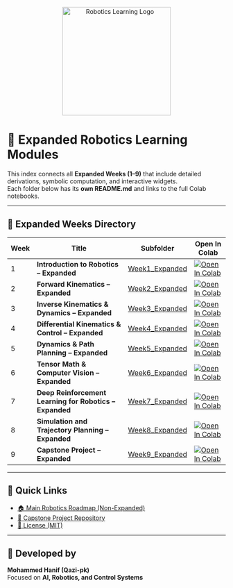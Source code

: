 <p align="center">
  <img src="https://raw.githubusercontent.com/Qazi-pk/Robotics-Learning-Roadmap/main/robotics_logo.png" alt="Robotics Learning Logo" width="250"/>
</p>

# 🧩 Expanded Robotics Learning Modules

This index connects all **Expanded Weeks (1–9)** that include detailed derivations, symbolic computation, and interactive widgets.  
Each folder below has its **own README.md** and links to the full Colab notebooks.

---

## 🔹 Expanded Weeks Directory

| Week | Title | Subfolder | Open In Colab |
|------|--------|------------|----------------|
| 1 | **Introduction to Robotics – Expanded** | [Week1_Expanded](https://github.com/Qazi-pk/Robotics-Learning-Roadmap/tree/main/Week1_Expanded) | [![Open In Colab](https://colab.research.google.com/assets/colab-badge.svg)](https://colab.research.google.com/github/Qazi-pk/Robotics-Learning-Roadmap/blob/main/1_Kinematics_Expanded.ipynb) |
| 2 | **Forward Kinematics – Expanded** | [Week2_Expanded](https://github.com/Qazi-pk/Robotics-Learning-Roadmap/tree/main/Week2_Expanded) | [![Open In Colab](https://colab.research.google.com/assets/colab-badge.svg)](https://colab.research.google.com/github/Qazi-pk/Robotics-Learning-Roadmap/blob/main/2_Jacobians_Expanded.ipynb) |
| 3 | **Inverse Kinematics & Dynamics – Expanded** | [Week3_Expanded](https://github.com/Qazi-pk/Robotics-Learning-Roadmap/tree/main/Week3_Expanded) | [![Open In Colab](https://colab.research.google.com/assets/colab-badge.svg)](https://colab.research.google.com/github/Qazi-pk/Robotics-Learning-Roadmap/blob/main/3_Dynamics_Expanded.ipynb) |
| 4 | **Differential Kinematics & Control – Expanded** | [Week4_Expanded](https://github.com/Qazi-pk/Robotics-Learning-Roadmap/tree/main/Week4_Expanded) | [![Open In Colab](https://colab.research.google.com/assets/colab-badge.svg)](https://colab.research.google.com/github/Qazi-pk/Robotics-Learning-Roadmap/blob/main/4_Control_Expanded.ipynb) |
| 5 | **Dynamics & Path Planning – Expanded** | [Week5_Expanded](https://github.com/Qazi-pk/Robotics-Learning-Roadmap/tree/main/Week5_Expanded) | [![Open In Colab](https://colab.research.google.com/assets/colab-badge.svg)](https://colab.research.google.com/github/Qazi-pk/Robotics-Learning-Roadmap/blob/main/5_Path_Planning_Expanded.ipynb) |
| 6 | **Tensor Math & Computer Vision – Expanded** | [Week6_Expanded](https://github.com/Qazi-pk/Robotics-Learning-Roadmap/tree/main/Week6_Expanded) | [![Open In Colab](https://colab.research.google.com/assets/colab-badge.svg)](https://colab.research.google.com/github/Qazi-pk/Robotics-Learning-Roadmap/blob/main/6_Computer_Vision_Expanded.ipynb) |
| 7 | **Deep Reinforcement Learning for Robotics – Expanded** | [Week7_Expanded](https://github.com/Qazi-pk/Robotics-Learning-Roadmap/tree/main/Week7_Expanded) | [![Open In Colab](https://colab.research.google.com/assets/colab-badge.svg)](https://colab.research.google.com/github/Qazi-pk/Robotics-Learning-Roadmap/blob/main/7_Deep_RL_Expanded.ipynb) |
| 8 | **Simulation and Trajectory Planning – Expanded** | [Week8_Expanded](https://github.com/Qazi-pk/Robotics-Learning-Roadmap/tree/main/Week8_Expanded) | [![Open In Colab](https://colab.research.google.com/assets/colab-badge.svg)](https://colab.research.google.com/github/Qazi-pk/Robotics-Learning-Roadmap/blob/main/8_Simulation_Expanded.ipynb) |
| 9 | **Capstone Project – Expanded** | [Week9_Expanded](https://github.com/Qazi-pk/Robotics-Learning-Roadmap/tree/main/Week9_Expanded) | [![Open In Colab](https://colab.research.google.com/assets/colab-badge.svg)](https://colab.research.google.com/github/Qazi-pk/Robotics-Learning-Roadmap/blob/main/9_Capstone_Expanded.ipynb) |

---

## 🔗 Quick Links

- [🏠 Main Robotics Roadmap (Non-Expanded)](https://github.com/Qazi-pk/Robotics-Learning-Roadmap)
- [🚀 Capstone Project Repository](https://github.com/Qazi-pk/Robotics-Project)
- [📄 License (MIT)](https://github.com/Qazi-pk/Robotics-Learning-Roadmap/blob/main/LICENSE)

---

## 🧠 Developed by
**Mohammed Hanif (Qazi-pk)**  
Focused on **AI, Robotics, and Control Systems**
